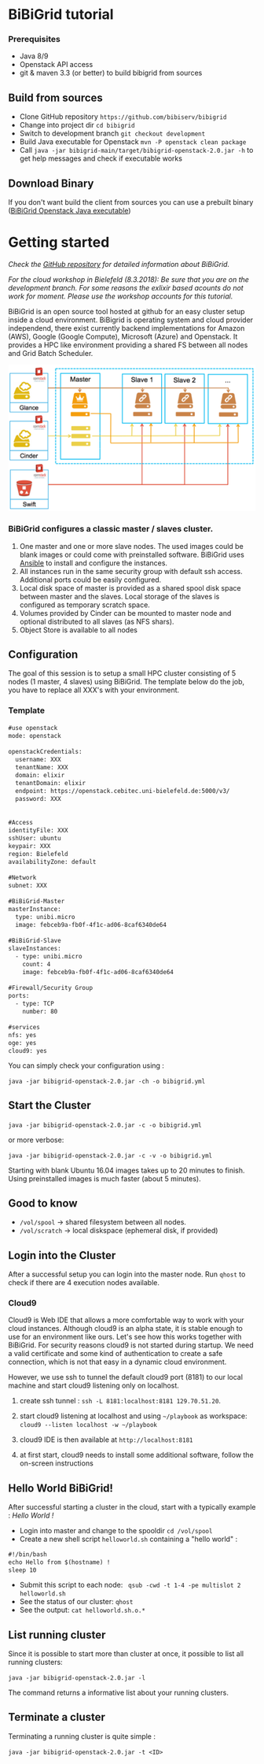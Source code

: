 #  BiBiGrid tutorial 

### Prerequisites

- Java 8/9
- Openstack API access
- git & maven 3.3 (or better) to build bibigrid from sources

## Build from sources

- Clone GitHub repository `https://github.com/bibiserv/bibigrid`
- Change into project dir `cd bibigrid`
- Switch to development branch `git checkout development`
- Build Java executable for Openstack `mvn -P openstack clean package`
- Call `java -jar bibigrid-main/target/bibigrid-openstack-2.0.jar -h` to get help messages and check if executable works


## Download Binary

If you don't want build the client from sources you can use a prebuilt binary ([BiBiGrid Openstack Java executable](http://bibiserv.cebitec.uni-bielefeld.de/resources/bibigrid/bibigrid-openstack-2.0.jar))



# Getting started

*Check the [GitHub repository](https://github.com/BiBiServ/bibigrid/tree/development) for detailed information about BiBiGrid.*

*For the cloud workshop in Bielefeld (8.3.2018): Be sure that you are on the development branch. For some reasons the exlixir based acounts do not work for moment. Please use the workshop accounts for this tutorial.* 

BiBiGrid is an open source tool hosted at github  for an easy cluster setup inside a cloud environment. BiBigrid is operating system  and cloud provider independend, there exist currently backend implementations for Amazon (AWS), Google (Google Compute), Microsoft (Azure) and Openstack. It provides a HPC like environment providing a shared FS between all nodes and Grid Batch Scheduler.

![BiBigrid Overview](images/overview.png)

### BiBiGrid configures a classic master / slaves cluster.

1. One master and one or more slave nodes. The used images could be blank images or could come with preinstalled software. BiBiGrid uses [Ansible](https://www.ansible.com) to install and configure the instances.
2. All instances run in the same security group with default ssh access. Additional ports could be easily configured. 
3. Local disk space of master is provided as a shared spool disk space between master and the slaves. Local storage of the slaves is configured as temporary scratch space.
4. Volumes provided by Cinder can be mounted to master node and optional distributed to all slaves (as NFS shars).
5. Object Store is available to all nodes


## Configuration

The goal of this session is to setup a small HPC cluster consisting of 5 nodes  (1 master, 4 slaves)  using BiBiGrid. The template below do the job, you have to replace all XXX's with your environment.

### Template

```
#use openstack
mode: openstack

openstackCredentials:
  username: XXX
  tenantName: XXX
  domain: elixir
  tenantDomain: elixir
  endpoint: https://openstack.cebitec.uni-bielefeld.de:5000/v3/
  password: XXX


#Access
identityFile: XXX
sshUser: ubuntu
keypair: XXX
region: Bielefeld
availabilityZone: default

#Network
subnet: XXX

#BiBiGrid-Master
masterInstance:
  type: unibi.micro
  image: febceb9a-fb0f-4f1c-ad06-8caf6340de64

#BiBiGrid-Slave
slaveInstances:
  - type: unibi.micro
    count: 4
    image: febceb9a-fb0f-4f1c-ad06-8caf6340de64

#Firewall/Security Group
ports:
  - type: TCP
    number: 80

#services
nfs: yes
oge: yes
cloud9: yes

```

You can simply check your configuration using :

`java -jar bibigrid-openstack-2.0.jar -ch -o bibigrid.yml`

## Start the Cluster

`java -jar bibigrid-openstack-2.0.jar -c -o bibigrid.yml`

or more verbose:

`java -jar bibigrid-openstack-2.0.jar -c -v -o bibigrid.yml`

Starting with blank Ubuntu 16.04 images takes up to 20 minutes to finish.
Using preinstalled images is much faster (about 5 minutes).


## Good to know

- `/vol/spool` -> shared filesystem between all nodes.
- `/vol/scratch` -> local diskspace (ephemeral disk, if provided)


## Login into the Cluster

After a successful setup you can login into the master node. Run `qhost` 
to check if there are 4 execution nodes available.


### Cloud9

Cloud9 is Web IDE that allows a more comfortable way to work with your cloud instances. Although cloud9 is an alpha state, it is stable enough to use for an environment like ours. Let's see how this works together with BiBiGrid. 
For security reasons cloud9 is not started during startup. We need a valid certificate and some kind of authentication to create a safe connection, which is not that easy in a dynamic cloud environment. 

However, we use ssh to tunnel the default cloud9 port (8181)  to our local machine and start cloud9 listening only on localhost.


1. create ssh tunnel : `ssh -L 8181:localhost:8181 129.70.51.20`.

2. start cloud9 listening at localhost and using `~/playbook` as workspace: `cloud9 --listen localhost -w ~/playbook`

3. cloud9 IDE is then available at `http://localhost:8181`

4. at first start, cloud9 needs to install some additional software, follow the on-screen instructions



## Hello World BiBiGrid!

After successful starting a cluster in the cloud, start with a typically  example : *Hello World !*

- Login into master and change to the spooldir 
`cd /vol/spool`
- Create a new shell script `helloworld.sh` containing a "hello world" :

```
#!/bin/bash
echo Hello from $(hostname) !
sleep 10
```

- Submit this script to each node: ` qsub -cwd -t 1-4 -pe multislot 2 helloworld.sh`
- See the status of our cluster: `qhost`
- See the output: `cat helloworld.sh.o.*`

## List running cluster

Since it is possible to start more than cluster at once, it possible to list all running clusters: 

`java -jar bibigrid-openstack-2.0.jar -l`

The command returns a informative list about your running clusters.

## Terminate a cluster

Terminating a running cluster is quite simple :

`java -jar bibigrid-openstack-2.0.jar -t <ID>`


